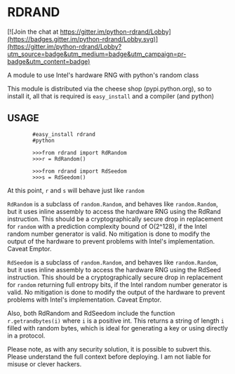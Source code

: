 RDRAND
======

[![Join the chat at https://gitter.im/python-rdrand/Lobby](https://badges.gitter.im/python-rdrand/Lobby.svg)](https://gitter.im/python-rdrand/Lobby?utm_source=badge&utm_medium=badge&utm_campaign=pr-badge&utm_content=badge)

A module to use Intel's hardware RNG with python's random class

This module is distributed via the cheese shop (pypi.python.org), so to install it,
all that is required is ``easy_install`` and a compiler (and python)

USAGE
-----

            #easy_install rdrand
            #python

            >>>from rdrand import RdRandom
            >>>r = RdRandom()

            >>>from rdrand import RdSeedom
            >>>s = RdSeedom()

At this point, ``r`` and ``s`` will behave just like ``random``

``RdRandom`` is a subclass of ``random.Random``, and behaves like ``random.Random``,
 but it uses inline assembly to access the hardware RNG using the RdRand instruction. This should be
a cryptographically secure drop in replacement for ``random`` with a prediction complexity bound of O(2^128), if the Intel random number
generator is valid. No mitigation is done to modify the output of the hardware to prevent problems with Intel's implementation. Caveat Emptor.

``RdSeedom`` is a subclass of ``random.Random``, and behaves like ``random.Random``,
 but it uses inline assembly to access the hardware RNG using the RdSeed instruction. This should be
a cryptographically secure drop in replacement for ``random`` returning full entropy bits, if the Intel random number
generator is valid. No mitigation is done to modify the output of the hardware to prevent problems with Intel's implementation. Caveat Emptor.

Also, both RdRandom and RdSeedom include the function ``r.getrandbytes(i)`` where ``i`` is a positive int. This returns a string
of length ``i`` filled with random bytes, which is ideal for generating a key or using directly in a protocol.

Please note, as with any security solution, it is possible to subvert this. Please understand the full context before deploying. I am not liable for misuse or clever hackers.
